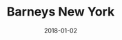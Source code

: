 ---
layout: site
title: "Barneys New York"
date: 2018-01-02
categories: [lifestyle]
version: 1.2.23
major: 1
minor: 2
patch: 23
slug: barneys-new-york
link: http://www.barneys.com/
submitter: lpolepeddi
permalink: /sites/:slug
---
